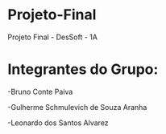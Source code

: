 # Projeto-Final
Projeto Final - DesSoft - 1A


# Integrantes do Grupo:

 -Bruno Conte Paiva
 
 -Gulherme Schmulevich de Souza Aranha
 
 -Leonardo dos Santos Alvarez
